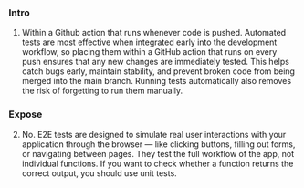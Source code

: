 ### Intro ###
1. Within a Github action that runs whenever code is pushed. Automated tests are most effective when integrated early into the development workflow, so placing them within a GitHub action that runs on every push ensures that any new changes are immediately tested. This helps catch bugs early, maintain stability, and prevent broken code from being merged into the main branch. Running tests automatically also removes the risk of forgetting to run them manually.

### Expose ###
2. No. E2E tests are designed to simulate real user interactions with your application through the browser — like clicking buttons, filling out forms, or navigating between pages. They test the full workflow of the app, not individual functions. If you want to check whether a function returns the correct output, you should use unit tests.


